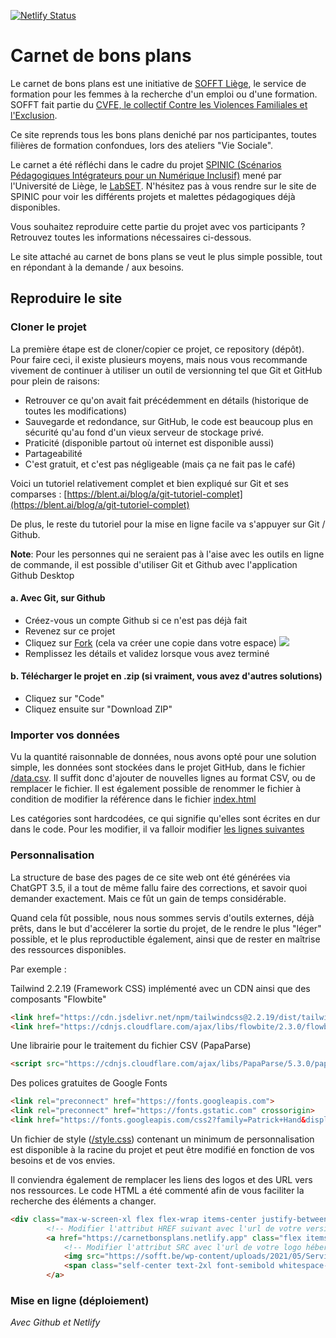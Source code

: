 [![Netlify Status](https://api.netlify.com/api/v1/badges/1c93a85c-b198-489b-8d7a-d46f79e3d930/deploy-status)](https://app.netlify.com/sites/carnetbonsplans/deploys)

# Carnet de bons plans

Le carnet de bons plans est une initiative de [SOFFT Liège](https://sofft.be/), le service de formation pour les femmes à la recherche d'un emploi ou d'une formation. SOFFT fait partie du [CVFE, le collectif Contre les Violences Familiales et l'Exclusion](https://www.cvfe.be/).

Ce site reprends tous les bons plans deniché par nos participantes, toutes filières de formation confondues, lors des ateliers "Vie Sociale".

Le carnet a été réfléchi dans le cadre du projet [SPINIC (Scénarios Pédagogiques Intégrateurs pour un Numérique Inclusif)](https://www.spinic.uliege.be/) mené par l'Université de Liège, le [LabSET](https://www.labset.uliege.be/cms/c_15785891/fr/labset). N'hésitez pas à vous rendre sur le site de SPINIC pour voir les différents projets et malettes pédagogiques déjà disponibles.

Vous souhaitez reproduire cette partie du projet avec vos participants ? Retrouvez toutes les informations nécessaires ci-dessous.

Le site attaché au carnet de bons plans se veut le plus simple possible, tout en répondant à la demande / aux besoins. 

## Reproduire le site

### Cloner le projet

La première étape est de cloner/copier ce projet, ce repository (dépôt). Pour faire ceci, il existe plusieurs moyens, mais nous vous recommande vivement de continuer à utiliser un outil de versionning tel que Git et GitHub pour plein de raisons:

- Retrouver ce qu'on avait fait précédemment en détails (historique de toutes les modifications)
- Sauvegarde et redondance, sur GitHub, le code est beaucoup plus en sécurité qu'au fond d'un vieux serveur de stockage privé.
- Praticité (disponible partout où internet est disponible aussi)
- Partageabilité
- C'est gratuit, et c'est pas négligeable (mais ça ne fait pas le café)

Voici un tutoriel relativement complet et bien expliqué sur Git et ses comparses : 
[https://blent.ai/blog/a/git-tutoriel-complet](https://blent.ai/blog/a/git-tutoriel-complet)

De plus, le reste du tutoriel pour la mise en ligne facile va s'appuyer sur Git / Github.

**Note**: Pour les personnes qui ne seraient pas à l'aise avec les outils en ligne de commande, il est possible d'utiliser Git et Github avec l'application Github Desktop

#### a. Avec Git, sur Github

- Créez-vous un compte Github si ce n'est pas déjà fait
- Revenez sur ce projet
- Cliquez sur [Fork](https://docs.github.com/fr/pull-requests/collaborating-with-pull-requests/working-with-forks/fork-a-repo) (cela va créer une copie dans votre espace)
![](https://docs.github.com/assets/cb-34352/mw-1440/images/help/repository/fork-button.webp)
- Remplissez les détails et validez lorsque vous avez terminé

#### b. Télécharger le projet en .zip (si vraiment, vous avez d'autres solutions)

- Cliquez sur "Code"
- Cliquez ensuite sur "Download ZIP"

### Importer vos données

Vu la quantité raisonnable de données, nous avons opté pour une solution simple, les données sont stockées dans le projet GitHub, dans le fichier [/data.csv](/data.csv). Il suffit donc d'ajouter de nouvelles lignes au format CSV, ou de remplacer le fichier. Il est également possible de renommer le fichier à condition de modifier la référence dans le fichier [index.html](https://github.com/sofft-cvfe/carnet-bons-plans/blob/master/index.html#L87)

Les catégories sont hardcodées, ce qui signifie qu'elles sont écrites en dur dans le code. Pour les modifier, il va falloir modifier [les lignes suivantes](https://github.com/sofft-cvfe/carnet-bons-plans/blob/master/index.html#L63-L71)

### Personnalisation

La structure de base des pages de ce site web ont été générées via ChatGPT 3.5, il a tout de même fallu faire des corrections, et savoir quoi demander exactement. Mais ce fût un gain de temps considérable. 

Quand cela fût possible, nous nous sommes servis d'outils externes, déjà prêts, dans le but d'accélerer la sortie du projet, de le rendre le plus "léger" possible, et le plus reproductible également, ainsi que de rester en maîtrise des ressources disponibles.

Par exemple : 

Tailwind 2.2.19 (Framework CSS) implémenté avec un CDN ainsi que des composants "Flowbite"

```html
<link href="https://cdn.jsdelivr.net/npm/tailwindcss@2.2.19/dist/tailwind.min.css" rel="stylesheet">
<link href="https://cdnjs.cloudflare.com/ajax/libs/flowbite/2.3.0/flowbite.min.css" rel="stylesheet" />
```

Une librairie pour le traitement du fichier CSV (PapaParse)

```html
<script src="https://cdnjs.cloudflare.com/ajax/libs/PapaParse/5.3.0/papaparse.min.js"></script>
```

Des polices gratuites de Google Fonts

```html
<link rel="preconnect" href="https://fonts.googleapis.com">
<link rel="preconnect" href="https://fonts.gstatic.com" crossorigin>
<link href="https://fonts.googleapis.com/css2?family=Patrick+Hand&display=swap" rel="stylesheet">
```

Un fichier de style ([/style.css](/style.css)) contenant un minimum de personnalisation est disponible à la racine du projet et peut être modifié en fonction de vos besoins et de vos envies. 

Il conviendra également de remplacer les liens des logos et des URL vers nos ressources. Le code HTML a été commenté afin de vous faciliter la recherche des éléments a changer.

```html
<div class="max-w-screen-xl flex flex-wrap items-center justify-between mx-auto p-4">
        <!-- Modifier l'attribut HREF suivant avec l'url de votre version du site -->
        <a href="https://carnetbonsplans.netlify.app" class="flex items-center space-x-4 rtl:space-x-reverse">
            <!-- Modifier l'attribut SRC avec l'url de votre logo hébergé -->
            <img src="https://sofft.be/wp-content/uploads/2021/05/Service-dOrientation-pour-Femmes-a-la-recherche-dune-Formation-ou-dun-Travail-1500-×-1500-px-1-150x150.png" class="h-12" alt="Sofft Logo" />
            <span class="self-center text-2xl font-semibold whitespace-nowrap dark:text-white"></span>
        </a>
```

### Mise en ligne (déploiement)

*Avec Github et Netlify*

